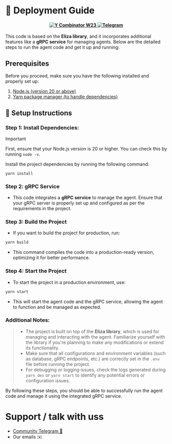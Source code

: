 # 🤖 Deployment Guide
<h4 align="center">
    <a href="https://nodejs.org/" target="_blank">
       <img src="https://img.shields.io/badge/NodeJS-76AE64?style=flat-square" alt="Y Combinator W23">
    </a>
    <a href="https://telegram.org">
        <img src="https://img.shields.io/static/v1?label=Chat%20on&message=Telegram&color=blue&logo=Telegram&style=flat-square" alt="Telegram">
    </a>
</h4>

This code is based on the **Eliza library**, and it incorporates additional features like a **gRPC service** for managing agents. Below are the detailed steps to run the agent code and get it up and running:

## Prerequisites

Before you proceed, make sure you have the following installed and properly set up:

1. [Node.js \(version 20 or above\)](https://nodejs.org/en/download)
2. [Yarn package manager (to handle dependencies)](https://yarnpkg.com/)


## 📖 Setup Instructions

### Step 1: Install Dependencies:

> [!IMPORTANT]
>First, ensure that your Node.js version is 20 or higher. You can check this by running `node -v`.

Install the project dependencies by running the following command:

```shell
yarn install
```

### Step 2: gRPC Service

- This code integrates a **gRPC service** to manage the agent. Ensure that your gRPC server is properly set up and configured as per the requirements in the project.

### Step 3: Build the Project

- If you want to build the project for production, run:
```bash
yarn build

```
- This command compiles the code into a production-ready version, optimizing it for better performance.

### Step 4: Start the Project

- To start the project in a production environment, use:
``` bash
yarn start

```
- This will start the agent code and the gRPC service, allowing the agent to function and be managed as expected.

### Additional Notes:
> - The project is built on top of the **Eliza library**, which is used for managing and interacting with the agent. Familiarize yourself with the library if you're planning to make any modifications or extend its functionality.
> - Make sure that all configurations and environment variables (such as database, gRPC endpoints, etc.) are correctly set in the `.env` file before running the project.
> - For debugging or logging issues, check the logs generated during `yarn dev` or `yarn start` to identify any potential errors or configuration issues.

By following these steps, you should be able to successfully run the agent code and manage it using the integrated gRPC service.


# Support / talk with uss
- [Community Telegram 💭](https://telegram.org)
- Our emails ✉️ 
